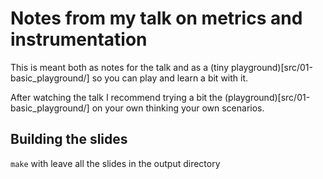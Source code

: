 # Notes from my talk on metrics and instrumentation

This is meant both as notes for the talk and as a (tiny playground)[src/01-basic_playground/] so you can play and learn a bit with it.

After watching the talk I recommend trying a bit the (playground)[src/01-basic_playground/] on your own thinking your own scenarios.

## Building the slides

```make``` with leave all the slides in the output directory

